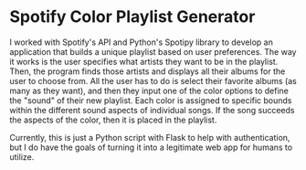 <h1>Spotify Color Playlist Generator</h1>

I worked with Spotify's API and Python's Spotipy library to develop an application that builds a 
unique playlist based on user preferences. The way it works is the user specifies what artists they 
want to be in the playlist. Then, the program finds those artists and displays all their albums for the 
user to choose from. All the user has to do is select their favorite albums (as many as they want), and then they input 
one of the color options to define the "sound" of their new playlist. Each color is assigned to specific bounds
within the different sound aspects of individual songs. If the song succeeds the aspects of the color, then it is placed 
in the playlist. 


Currently, this is just a Python script with Flask to help with authentication, but I do have the goals of turning 
it into a legitimate web app for humans to utilize. 
